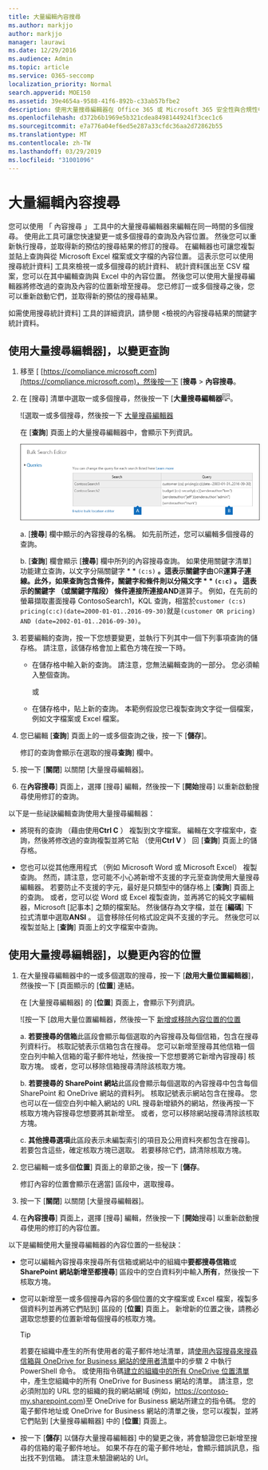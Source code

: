 ```yaml
---
title: 大量編輯內容搜尋
ms.author: markjjo
author: markjjo
manager: laurawi
ms.date: 12/29/2016
ms.audience: Admin
ms.topic: article
ms.service: O365-seccomp
localization_priority: Normal
search.appverid: MOE150
ms.assetid: 39e4654a-9588-41f6-892b-c33ab57bfbe2
description: 使用大量搜尋編輯器在 Office 365 或 Microsoft 365 安全性與合規性中心] 中，可快速變更一或多個內容搜尋的查詢及內容位置。
ms.openlocfilehash: d372b6b1969e5b321cdea84981449241f3cec1c6
ms.sourcegitcommit: e7a776a04ef6ed5e287a33cfdc36aa2d72862b55
ms.translationtype: MT
ms.contentlocale: zh-TW
ms.lasthandoff: 03/29/2019
ms.locfileid: "31001096"
---
```

# <a name="bulk-edit-content-searches"></a>大量編輯內容搜尋

您可以使用 「 內容搜尋 」 工具中的大量搜尋編輯器來編輯在同一時間的多個搜尋。 使用此工具可讓您快速變更一或多個搜尋的查詢及內容位置。 然後您可以重新執行搜尋，並取得新的預估的搜尋結果的修訂的搜尋。 在編輯器也可讓您複製並貼上查詢與從 Microsoft Excel 檔案或文字檔的內容位置。 這表示您可以使用搜尋統計資料] 工具來檢視一或多個搜尋的統計資料、 統計資料匯出至 CSV 檔案，您可以在其中編輯查詢與 Excel 中的內容位置。 然後您可以使用大量搜尋編輯器將修改過的查詢及內容的位置新增至搜尋。 您已修訂一或多個搜尋之後，您可以重新啟動它們，並取得新的預估的搜尋結果。
  
如需使用搜尋統計資料] 工具的詳細資訊，請參閱 <<c0>檢視的內容搜尋結果的關鍵字統計資料。
  
## <a name="use-the-bulk-search-editor-to-change-queries"></a>使用大量搜尋編輯器]，以變更查詢

1. 移至 [ [https://compliance.microsoft.com](https://compliance.microsoft.com)，然後按一下 [**搜尋** \> **內容搜尋**。
    
2. 在 [搜尋] 清單中選取一或多個搜尋，然後按一下 [**大量搜尋編輯器**![大量搜尋編輯器按鈕](media/1ddb3d18-2f00-4a7b-98a6-817ca5ec7014.png)。
    
    ![選取一或多個搜尋，然後按一下 [大量搜尋編輯器](media/600c9716-89a2-4451-b111-fa7cfaad2006.png)
  
    在 [**查詢**] 頁面上的大量搜尋編輯器中，會顯示下列資訊。 
    
    ![[大量搜尋編輯器] 頁面上會顯示所選的搜尋查詢](media/189659af-cc78-4479-b0bc-a93decad2f6c.png)
  
    a. [**搜尋**] 欄中顯示的內容搜尋的名稱。 如先前所述，您可以編輯多個搜尋的查詢。 
    
    b. [**查詢**] 欄會顯示 [**搜尋**] 欄中所列的內容搜尋查詢。 如果使用關鍵字清單] 功能建立查詢，以文字分隔關鍵字 * * `(c:s)` **。這表示關鍵字由**OR**運算子連線。此外，如果查詢包含條件，關鍵字和條件則以分隔文字 * * `(c:c)` **。 這表示的關鍵字 （或關鍵字階段） 條件連接所連接**AND**運算子。 例如，在先前的螢幕擷取畫面搜尋 ContosoSearch1，KQL 查詢，相當於`customer (c:s) pricing(c:c)(date=2000-01-01..2016-09-30)`就是`(customer OR pricing) AND (date=2002-01-01..2016-09-30)`。
    
3. 若要編輯的查詢，按一下您想要變更，並執行下列其中一個下列事項查詢的儲存格。 請注意，該儲存格會加上藍色方塊在按一下時。
    
   - 在儲存格中輸入新的查詢。 請注意，您無法編輯查詢的一部分。 您必須輸入整個查詢。
    
      或
    
    - 在儲存格中，貼上新的查詢。 本範例假設您已複製查詢文字從一個檔案，例如文字檔案或 Excel 檔案。
    
4. 您已編輯 [**查詢**] 頁面上的一或多個查詢之後，按一下 [**儲存**]。
    
    修訂的查詢會顯示在選取的搜尋**查詢**] 欄中。 
    
5. 按一下 [**關閉**] 以關閉 [大量搜尋編輯器]。 
    
6. 在**內容搜尋**] 頁面上，選擇 [搜尋] 編輯，然後按一下 [**開始**搜尋] 以重新啟動搜尋使用修訂的查詢。 
    
以下是一些祕訣編輯查詢使用大量搜尋編輯器：
  
- 將現有的查詢 （藉由使用**Ctrl C** ） 複製到文字檔案。 編輯在文字檔案中，查詢，然後將修改過的查詢複製並將它貼 （使用**Ctrl V** ） 回 [**查詢**] 頁面上的儲存格。 
    
- 您也可以從其他應用程式 （例如 Microsoft Word 或 Microsoft Excel） 複製查詢。 然而，請注意，您可能不小心將新增不支援的字元至查詢使用大量搜尋編輯器。 若要防止不支援的字元，最好是只類型中的儲存格上 [**查詢**] 頁面上的查詢。 或者，您可以從 Word 或 Excel 複製查詢，並再將它的純文字編輯器，Microsoft [記事本] 之類的檔案貼。 然後儲存為文字檔，並在 [**編碼**] 下拉式清單中選取**ANSI** 。 這會移除任何格式設定與不支援的字元。 然後您可以複製並貼上 [**查詢**] 頁面上的文字檔案中查詢。 
    
  
## <a name="use-the-bulk-search-editor-to-change-content-locations"></a>使用大量搜尋編輯器]，以變更內容的位置

1. 在大量搜尋編輯器中的一或多個選取的搜尋，按一下 [**啟用大量位置編輯器**]，然後按一下 [頁面顯示的 [**位置**] 連結。 
    
    在 [大量搜尋編輯器] 的 [**位置**] 頁面上，會顯示下列資訊。 
    
    ![按一下 [啟用大量位置編輯器，然後按一下 [新增或移除內容位置的位置](media/a5a468ce-bd63-4c53-bc37-ff64cf769e59.png)
  
    a. **若要搜尋的信箱**此區段會顯示每個選取的內容搜尋及每個信箱，包含在搜尋列資料行。 核取記號表示信箱包含在搜尋。 您可以新增至搜尋其他信箱一個空白列中輸入信箱的電子郵件地址，然後按一下您想要將它新增內容搜尋] 核取方塊。 或者，您可以移除信箱搜尋清除該核取方塊。
    
    b. **若要搜尋的 SharePoint 網站**此區段會顯示每個選取的內容搜尋中包含每個 SharePoint 和 OneDrive 網站的資料列。 核取記號表示網站包含在搜尋。 您也可以在一個空白列中輸入網站的 URL 搜尋新增額外的網站，然後再按一下核取方塊內容搜尋您想要將其新增至。 或者，您可以移除網站搜尋清除該核取方塊。
    
    c. **其他搜尋選項**此區段表示未編製索引的項目及公用資料夾都包含在搜尋]。 若要包含這些，確定核取方塊已選取。 若要移除它們，請清除核取方塊。
    
2. 您已編輯一或多個**位置**] 頁面上的章節之後，按一下 [**儲存**。
    
    修訂內容的位置會顯示在適當] 區段中，選取搜尋。
    
3. 按一下 [**關閉**] 以關閉 [大量搜尋編輯器]。 
    
4. 在**內容搜尋**] 頁面上，選擇 [搜尋] 編輯，然後按一下 [**開始**搜尋] 以重新啟動搜尋使用的修訂的內容位置。 
    
以下是編輯使用大量搜尋編輯器的內容位置的一些秘訣：
  
- 您可以編輯內容搜尋來搜尋所有信箱或網站中的組織中**要都搜尋信箱**或**SharePoint 網站新增至都搜尋**] 區段中的空白資料列中輸入**所有**，然後按一下核取方塊。 
    
- 您可以新增至一或多個搜尋內容的多個位置的文字檔案或 Excel 檔案，複製多個資料列並再將它們貼到] 區段的 [**位置**] 頁面上。 新增新的位置之後，請務必選取您想要的位置新增每個搜尋的核取方塊。 
    
    > [!TIP]
    > 若要在組織中產生的所有使用者的電子郵件地址清單，請[使用內容搜尋來搜尋信箱與 OneDrive for Business 網站的使用者清單](search-the-mailbox-and-onedrive-for-business-for-a-list-of-users.md#step2)中的步驟 2 中執行 PowerShell 命令。 或使用指令碼[建立的組織中的所有 OneDrive 位置清單](https://support.office.com/article/8e200cb2-c768-49cb-88ec-53493e8ad80a)中，產生您組織中的所有 OneDrive for Business 網站的清單。 請注意，您必須附加的 URL 您的組織的我的網站網域 (例如，https://contoso-my.sharepoint.com)至 OneDrive for Business 網站所建立的指令碼。 您的電子郵件地址或 OneDrive for Business 網站的清單之後，您可以複製，並將它們貼到 [大量搜尋編輯器] 中的 [**位置**] 頁面上。 
  
- 按一下 [**儲存**] 以儲存大量搜尋編輯器] 中的變更之後，將會驗證您已新增至搜尋的信箱的電子郵件地址。 如果不存在的電子郵件地址，會顯示錯誤訊息，指出找不到信箱。 請注意未驗證網站的 Url。 
  

